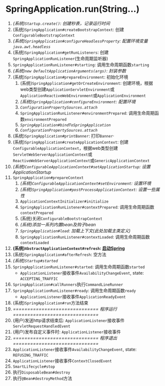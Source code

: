 # SpringApplication.run(String...)
1. _(系统)`Startup.create()`: 创建秒表，记录运行时间_
2. (系统)`SpringApplication#createBootstrapContext`: 创建`ConfigurableBootstrapContext`
3. _(系统)`SpringApplication#configureHeadlessProperty`: 配置环境变量`java.awt.headless`_
4. (系统)`SpringApplication#getRunListeners`: 创建`SpringApplicationRunListener`(生命周期监听器)
5. `SpringApplicationRunListener#starting`: 调用生命周期函数`starting`
6. _(系统)`new DefaultApplicationArguments(args)`: 封装参数_
7. (系统)`SpringApplication#prepareEnvironment`: 初始化环境
    1. (系统)`SpringApplication#getOrCreateEnvironment`: 创建环境，根据web类型创建`ApplicationServletEnvironment`或`ApplicationReactiveWebEnvironment`或`ApplicationEnvironment`
    2. _(系统)`SpringApplication#configureEnvironment`: 配置环境_
    3. _`ConfigurationPropertySources.attach`_
    4. `SpringApplicationRunListener#environmentPrepared`: 调用生命周期函数`environmentPrepared`
    5. _`SpringApplication#bindToSpringApplication`_
    6. _`ConfigurationPropertySources.attach`_
8. (系统)`SpringApplication#printBanner`: 打印`Banner`·
9. (系统)`SpringApplication#createApplicationContext`: 创建`ConfigurableApplicationContext`，根据web类型创建`ServletWebServerApplicationContext`或`ReactiveWebServerApplicationContext`或`GenericApplicationContext`
10. _(系统)`ConfigurableApplicationContext#setApplicationStartup`: 设置ApplicationStartup_
11. `SpringApplication#prepareContext`
    1. _(系统)`ConfigurableApplicationContext#setEnvironment`: 设置环境_
    2. _(系统)`SpringApplication#postProcessApplicationContext`: 设置一些属性_
    3. `ApplicationContextInitializer#initialize`
    4. `SpringApplicationRunListener#contextPrepared`: 调用生命周期函数`contextPrepared`
    5. (系统)关闭`ConfigurableBootstrapContext`
    6. _(系统)添加一系列内置bean及钩子bean_
    7. _`SpringApplication#load`: 加载上下文(此处加载主类定义)_
    8. `SpringApplicationRunListener#contextLoaded`: 调用生命周期函数`contextLoaded`
12. **(系统)`AbstractApplicationContext#refresh`: [启动Spring](./Spring启动流程.md)**
13. (系统)`SpringApplication#afterRefresh`: 空方法
14. _(系统)`Startup#started`_
15. `SpringApplicationRunListener#started`: 调用生命周期函数`started`
    - `ApplicationListener`接收事件`AvailabilityChangeEvent`, state: `ACCEPTING_TRAFFIC`
16. `SpringApplication#callRunners`执行`CommandLineRunner`
17. `SpringApplicationRunListener#ready`: 调用生命周期函数`ready`
    - `ApplicationListener`接收事件`ApplicationReadyEvent`
18. (系统)`SpringApplication#run`方法结束
19. *============================== 程序运行 ==============================*
20. (用户)发送http请求结束后: `ApplicationListener`接收事件`ServletRequestHandledEvent`
21. (用户)发布自定义事件时: `ApplicationListener`接收事件
22. *============================== 程序退出 ==============================*
23. `ApplicationListener`接收事件`AvailabilityChangeEvent`, state: `REFUSING_TRAFFIC`
24. `ApplicationListener`接收事件`ContextClosedEvent`
25. `SmartLifecycle#stop`
26. 执行`DisposableBean#destroy`
27. 执行`@Bean#destroyMethod`方法
